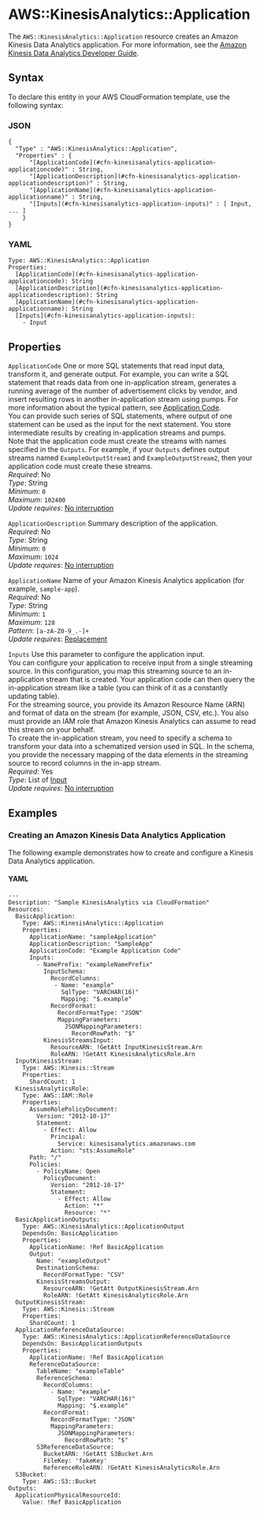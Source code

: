 # AWS::KinesisAnalytics::Application<a name="aws-resource-kinesisanalytics-application"></a>

The `AWS::KinesisAnalytics::Application` resource creates an Amazon Kinesis Data Analytics application\. For more information, see the [Amazon Kinesis Data Analytics Developer Guide](/kinesisanalytics/latest/dev/what-is.html)\. 

## Syntax<a name="aws-resource-kinesisanalytics-application-syntax"></a>

To declare this entity in your AWS CloudFormation template, use the following syntax:

### JSON<a name="aws-resource-kinesisanalytics-application-syntax.json"></a>

```
{
  "Type" : "AWS::KinesisAnalytics::Application",
  "Properties" : {
      "[ApplicationCode](#cfn-kinesisanalytics-application-applicationcode)" : String,
      "[ApplicationDescription](#cfn-kinesisanalytics-application-applicationdescription)" : String,
      "[ApplicationName](#cfn-kinesisanalytics-application-applicationname)" : String,
      "[Inputs](#cfn-kinesisanalytics-application-inputs)" : [ Input, ... ]
    }
}
```

### YAML<a name="aws-resource-kinesisanalytics-application-syntax.yaml"></a>

```
Type: AWS::KinesisAnalytics::Application
Properties: 
  [ApplicationCode](#cfn-kinesisanalytics-application-applicationcode): String
  [ApplicationDescription](#cfn-kinesisanalytics-application-applicationdescription): String
  [ApplicationName](#cfn-kinesisanalytics-application-applicationname): String
  [Inputs](#cfn-kinesisanalytics-application-inputs): 
    - Input
```

## Properties<a name="aws-resource-kinesisanalytics-application-properties"></a>

`ApplicationCode`  <a name="cfn-kinesisanalytics-application-applicationcode"></a>
One or more SQL statements that read input data, transform it, and generate output\. For example, you can write a SQL statement that reads data from one in\-application stream, generates a running average of the number of advertisement clicks by vendor, and insert resulting rows in another in\-application stream using pumps\. For more information about the typical pattern, see [Application Code](https://docs.aws.amazon.com/kinesisanalytics/latest/dev/how-it-works-app-code.html)\.   
You can provide such series of SQL statements, where output of one statement can be used as the input for the next statement\. You store intermediate results by creating in\-application streams and pumps\.  
Note that the application code must create the streams with names specified in the `Outputs`\. For example, if your `Outputs` defines output streams named `ExampleOutputStream1` and `ExampleOutputStream2`, then your application code must create these streams\.   
*Required*: No  
*Type*: String  
*Minimum*: `0`  
*Maximum*: `102400`  
*Update requires*: [No interruption](https://docs.aws.amazon.com/AWSCloudFormation/latest/UserGuide/using-cfn-updating-stacks-update-behaviors.html#update-no-interrupt)

`ApplicationDescription`  <a name="cfn-kinesisanalytics-application-applicationdescription"></a>
Summary description of the application\.  
*Required*: No  
*Type*: String  
*Minimum*: `0`  
*Maximum*: `1024`  
*Update requires*: [No interruption](https://docs.aws.amazon.com/AWSCloudFormation/latest/UserGuide/using-cfn-updating-stacks-update-behaviors.html#update-no-interrupt)

`ApplicationName`  <a name="cfn-kinesisanalytics-application-applicationname"></a>
Name of your Amazon Kinesis Analytics application \(for example, `sample-app`\)\.  
*Required*: No  
*Type*: String  
*Minimum*: `1`  
*Maximum*: `128`  
*Pattern*: `[a-zA-Z0-9_.-]+`  
*Update requires*: [Replacement](https://docs.aws.amazon.com/AWSCloudFormation/latest/UserGuide/using-cfn-updating-stacks-update-behaviors.html#update-replacement)

`Inputs`  <a name="cfn-kinesisanalytics-application-inputs"></a>
Use this parameter to configure the application input\.  
You can configure your application to receive input from a single streaming source\. In this configuration, you map this streaming source to an in\-application stream that is created\. Your application code can then query the in\-application stream like a table \(you can think of it as a constantly updating table\)\.  
For the streaming source, you provide its Amazon Resource Name \(ARN\) and format of data on the stream \(for example, JSON, CSV, etc\.\)\. You also must provide an IAM role that Amazon Kinesis Analytics can assume to read this stream on your behalf\.  
To create the in\-application stream, you need to specify a schema to transform your data into a schematized version used in SQL\. In the schema, you provide the necessary mapping of the data elements in the streaming source to record columns in the in\-app stream\.  
*Required*: Yes  
*Type*: List of [Input](aws-properties-kinesisanalytics-application-input.md)  
*Update requires*: [No interruption](https://docs.aws.amazon.com/AWSCloudFormation/latest/UserGuide/using-cfn-updating-stacks-update-behaviors.html#update-no-interrupt)

## Examples<a name="aws-resource-kinesisanalytics-application--examples"></a>



### Creating an Amazon Kinesis Data Analytics Application<a name="aws-resource-kinesisanalytics-application--examples--Creating_an_Amazon_Kinesis_Data_Analytics_Application"></a>

The following example demonstrates how to create and configure a Kinesis Data Analytics application\.

#### YAML<a name="aws-resource-kinesisanalytics-application--examples--Creating_an_Amazon_Kinesis_Data_Analytics_Application--yaml"></a>

```
---
Description: "Sample KinesisAnalytics via CloudFormation"
Resources:
  BasicApplication:
    Type: AWS::KinesisAnalytics::Application
    Properties:
      ApplicationName: "sampleApplication"
      ApplicationDescription: "SampleApp"
      ApplicationCode: "Example Application Code"
      Inputs:
        - NamePrefix: "exampleNamePrefix"
          InputSchema:
            RecordColumns:
             - Name: "example"
               SqlType: "VARCHAR(16)"
               Mapping: "$.example"
            RecordFormat:
              RecordFormatType: "JSON"
              MappingParameters:
                JSONMappingParameters:
                  RecordRowPath: "$"
          KinesisStreamsInput:
            ResourceARN: !GetAtt InputKinesisStream.Arn
            RoleARN: !GetAtt KinesisAnalyticsRole.Arn
  InputKinesisStream:
    Type: AWS::Kinesis::Stream
    Properties:
      ShardCount: 1
  KinesisAnalyticsRole:
    Type: AWS::IAM::Role
    Properties:
      AssumeRolePolicyDocument:
        Version: "2012-10-17"
        Statement:
          - Effect: Allow
            Principal:
              Service: kinesisanalytics.amazonaws.com
            Action: "sts:AssumeRole"
      Path: "/"
      Policies:
        - PolicyName: Open
          PolicyDocument:
            Version: "2012-10-17"
            Statement:
              - Effect: Allow
                Action: "*"
                Resource: "*"
  BasicApplicationOutputs:
    Type: AWS::KinesisAnalytics::ApplicationOutput
    DependsOn: BasicApplication
    Properties:
      ApplicationName: !Ref BasicApplication
      Output:
        Name: "exampleOutput"
        DestinationSchema:
          RecordFormatType: "CSV"
        KinesisStreamsOutput:
          ResourceARN: !GetAtt OutputKinesisStream.Arn
          RoleARN: !GetAtt KinesisAnalyticsRole.Arn
  OutputKinesisStream:
    Type: AWS::Kinesis::Stream
    Properties:
      ShardCount: 1
  ApplicationReferenceDataSource:
    Type: AWS::KinesisAnalytics::ApplicationReferenceDataSource
    DependsOn: BasicApplicationOutputs
    Properties:
      ApplicationName: !Ref BasicApplication
      ReferenceDataSource:
        TableName: "exampleTable"
        ReferenceSchema:
          RecordColumns:
            - Name: "example"
              SqlType: "VARCHAR(16)"
              Mapping: "$.example"
          RecordFormat:
            RecordFormatType: "JSON"
            MappingParameters:
              JSONMappingParameters:
                RecordRowPath: "$"
        S3ReferenceDataSource:
          BucketARN: !GetAtt S3Bucket.Arn
          FileKey: 'fakeKey'
          ReferenceRoleARN: !GetAtt KinesisAnalyticsRole.Arn
  S3Bucket:
    Type: AWS::S3::Bucket
Outputs:
  ApplicationPhysicalResourceId:
    Value: !Ref BasicApplication
```